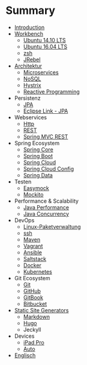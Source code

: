 # Summary

* [Introduction](README.md)
* [Workbench](workbench.md)
   * [Ubuntu 14.10 LTS](ubuntu_1410_lts.md)
   * [Ubuntu 16.04 LTS](ubuntu_1604_lts.md)
   * [zsh](zsh.md)
   * [JRebel](jrebel.md)
* [Architektur](architecture.md)
   * [Microservices](microservices.md)
   * [NoSQL](nosql.md)
   * [Hystrix](hystrix.md)
   * [Reactive Programming](reactiveProgramming.md)
* Persistenz
   * [JPA](jpa.md)
   * [Eclipse Link - JPA](eclipseLink.md)
* Webservices
   * [Http](http.md)
   * [REST](rest.md)
   * [Spring MVC REST](springMvcRest.md)
* Spring Ecosystem
   * [Spring Core](springCore.md)
   * [Spring Boot](springBoot.md)
   * [Spring Cloud](springCloud.md)
   * [Spring Cloud Config](springCloudConfig.md)
   * [Spring Data](springData.md)
* Testen
   * [Easymock](easymock.md)
   * [Mockito](mockito.md)
* Performance & Scalability
   * [Java Performance](javaPerformance.md)
   * [Java Concurrency](javaConcurrency.md)
* DevOps
   * [Linux-Paketverwaltung](linuxPaketverwaltung.md)
   * [ssh](ssh.md)
   * [Maven](maven.md)
   * [Vagrant](vagrant.md)
   * [Ansible](ansible.md)
   * [Saltstack](saltstack.md)
   * [Docker](docker.md)
   * [Kubernetes](kubernetes.md)
* Git Ecosystem
   * [Git](git.md)
   * [GitHub](github.md)
   * [GitBook](gitbook.md)
   * [Bitbucket](bitbucket.md)
* [Static Site Generators](staticSiteGenerators.md)
   * [Markdown](markdown.md)
   * [Hugo](hugo.md)
   * Jeckyll
* Devices
   * [iPad Pro](ipadPro.md)
   * [Auto](auto.md)
* [Englisch](englisch.md)

